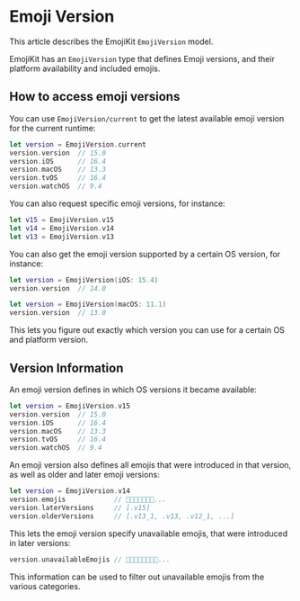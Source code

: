 # Emoji Version

This article describes the EmojiKit ``EmojiVersion`` model.

EmojiKit has an ``EmojiVersion`` type that defines Emoji versions, and their platform availability and included emojis.


## How to access emoji versions

You can use ``EmojiVersion/current`` to get the latest available emoji version for the current runtime:

```swift
let version = EmojiVersion.current
version.version  // 15.0
version.iOS      // 16.4
version.macOS    // 13.3
version.tvOS     // 16.4
version.watchOS  // 9.4
```

You can also request specific emoji versions, for instance:

```swift
let v15 = EmojiVersion.v15
let v14 = EmojiVersion.v14
let v13 = EmojiVersion.v13
```

You can also get the emoji version supported by a certain OS version, for instance:

```swift
let version = EmojiVersion(iOS: 15.4)
version.version  // 14.0

let version = EmojiVersion(macOS: 11.1)
version.version  // 13.0
```

This lets you figure out exactly which version you can use for a certain OS and platform version.


## Version Information

An emoji version defines in which OS versions it became available:

```swift
let version = EmojiVersion.v15
version.version  // 15.0
version.iOS      // 16.4
version.macOS    // 13.3
version.tvOS     // 16.4
version.watchOS  // 9.4
```

An emoji version also defines all emojis that were introduced in that version, as well as older and later emoji versions:

```swift
let version = EmojiVersion.v14
version.emojis            // 🫠🫢🫣🫡🫥🫤🥹...
version.laterVersions     // [.v15]
version.olderVersions     // [.v13_1, .v13, .v12_1, ...]
```

This lets the emoji version specify unavailable emojis, that were introduced in later versions:

```swift
version.unavailableEmojis // 🫨🫸🫷🪿🫎🪼🫏🪽...
```

This information can be used to filter out unavailable emojis from the various categories.
